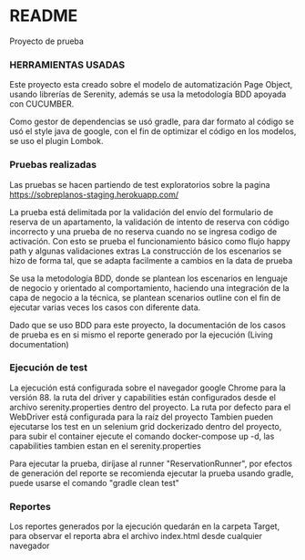 # README #

Proyecto de prueba

### HERRAMIENTAS USADAS ###

Este proyecto esta creado sobre el modelo de automatización Page Object, usando librerías
de Serenity, además se usa la metodología BDD apoyada con CUCUMBER.

Como gestor de dependencias se usó gradle, para dar formato al código se usó el style java de google,
con el fin de optimizar el código en los modelos, se uso el plugin Lombok.

### Pruebas realizadas ###

Las pruebas se hacen partiendo de test exploratorios sobre la pagina https://sobreplanos-staging.herokuapp.com/

La prueba está delimitada por la validación del envío del formulario de reserva de un apartamento, la validación de intento de
reserva con código incorrecto y una prueba de no reserva cuando no se ingresa codigo de activación.
Con esto se prueba el funcionamiento básico como flujo happy path y algunas validaciones extras
La construcción de los escenarios se hizo de forma tal, que se adapta facilmente a cambios en la data
de prueba

Se usa la metodología BDD, donde se plantean los escenarios en lenguaje de negocio y orientado al comportamiento,
haciendo una integración de la capa de negocio a la técnica, se plantean scenarios outline con el fin de ejecutar varias veces los casos
con diferente data.

Dado que se uso BDD para este proyecto, la documentación de los casos de prueba es en si mismo el reporte generado por la ejecución
(Living documentation)

### Ejecución de test ###

La ejecución está configurada sobre el navegador google Chrome para la versión 88. la ruta del driver y capabilities están
configurados desde el archivo serenity.properties dentro del proyecto.
La ruta por defecto para el WebDriver está configurada para la raíz del proyecto
Tambien pueden ejecutarse los test en un selenium grid dockerizado dentro del proyecto, para subir el container ejecute el
comando docker-compose up -d, las capabilities tambien estan en el serenity.properties

Para ejecutar la prueba, diríjase al runner "ReservationRunner", por efectos de generación del reporte
se recomienda ejecutar la prueba usando gradle, puede usarse el comando "gradle clean test"

### Reportes ###

Los reportes generados por la ejecución quedarán en la carpeta Target, para observar el reporta
abra el archivo index.html desde cualquier navegador